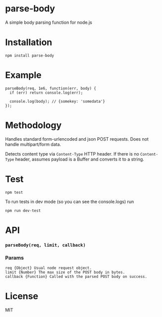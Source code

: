 # parse-body
A simple body parsing function for node.js

# Installation
`npm install parse-body`

# Example
    parseBody(req, 1e6, function(err, body) {
      if (err) return console.log(err);

      console.log(body); // {somekey: 'somedata'}
    });

# Methodology
Handles standard form-urlencoded and json POST requests.  Does not handle multipart/form data.

Detects content type via `Content-Type` HTTP header.  If there is no `Content-Type` header, assumes payload is a Buffer and converts it to a string.

# Test
    npm test

To run tests in dev mode (so you can see the console.logs) run

    npm run dev-test

# API
### `parseBody(req, limit, callback)`

### Params

    req {Object} Usual node request object.
    limit {Number} The max size of the POST body in bytes.
    callback {Function} Called with the parsed POST body on success.

# License
MIT
